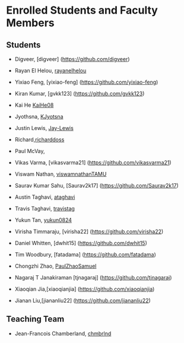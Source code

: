 # Enrolled Students and Faculty Members


## Students
* Digveer, [digveer] (https://github.com/digveer)
* Rayan El Helou, [rayanelhelou](https://github.com/rayanelhelou)
* Yixiao Feng, [yixiao-feng] (https://github.com/yixiao-feng)
* Kiran Kumar, [gvkk123] (https://github.com/gvkk123)
* Kai He [KaiHe08](https://github.com/KaiHe08)
* Jyothsna, [KJyotsna](https://github.com/KJyotsna)
* Justin Lewis, [Jay-Lewis](https://github.com/Jay-Lewis)
* Richard,[richarddoss](https://github.com/richarddoss)
* Paul McVay,
* Vikas Varma, [vikasvarma21] (https://github.com/vikasvarma21)
* Viswam Nathan, [viswamnathanTAMU](https://github.com/viswamnathanTAMU)
* Saurav Kumar Sahu, [Saurav2k17] (https://github.com/Saurav2k17)
* Austin Taghavi, [ataghavi](https://github.com/ATaghavi)
* Travis Taghavi, [travistag](https://github.com/travistag)
* Yukun Tan, [yukun0824](https://github.com/yukun0824)
* Virisha Timmaraju, [virisha22] (https://github.com/virisha22)
* Daniel Whitten, [dwhit15] (https://github.com/dwhit15)
* Tim Woodbury, [fatadama] (https://github.com/fatadama)
* Chongzhi Zhao, [PaulZhaoSamuel](https://github.com/PaulZhaoSamuel)

* Nagaraj T Janakiraman [tjnagaraj] (https://github.com/tjnagaraj)
* Xiaoqian Jia,[xiaoqianjia] (https://github.com/xiaoqianjia)
* Jianan Liu,[jiananliu22] (https://github.com/jiananliu22)

## Teaching Team

* Jean-Francois Chamberland, [chmbrlnd](https://github.com/chmbrlnd)
